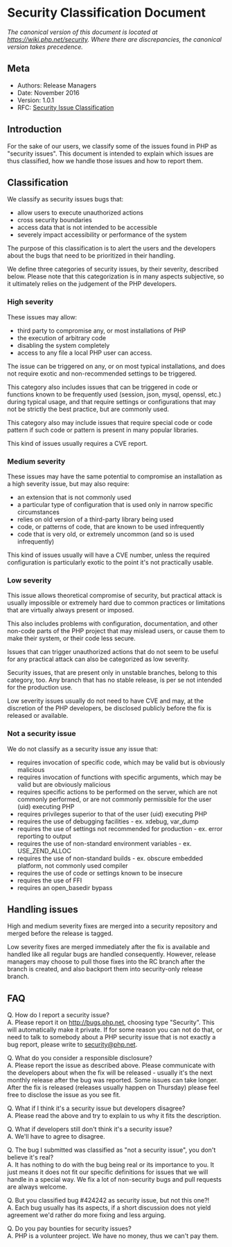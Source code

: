 # Security Classification Document

*The canonical version of this document is located at <https://wiki.php.net/security>.
Where there are discrepancies, the canonical version takes precedence.*

## Meta

- Authors: Release Managers
- Date: November 2016
- Version: 1.0.1
- RFC: [Security Issue Classification](https://wiki.php.net/rfc/security-classification)

## Introduction

For the sake of our users, we classify some of the issues found in PHP
as "security issues". This document is intended to explain which issues
are thus classified, how we handle those issues and how to report them.

## Classification

We classify as security issues bugs that:

- allow users to execute unauthorized actions
- cross security boundaries
- access data that is not intended to be accessible
- severely impact accessibility or performance of the system

The purpose of this classification is to alert the users and the
developers about the bugs that need to be prioritized in their handling.

We define three categories of security issues, by their severity,
described below. Please note that this categorization is in many aspects
subjective, so it ultimately relies on the judgement of the PHP
developers.

### High severity

These issues may allow:

- third party to compromise any, or most installations of PHP
- the execution of arbitrary code
- disabling the system completely
- access to any file a local PHP user can access.

The issue can be triggered on any, or on most typical installations, and
does not require exotic and non-recommended settings to be triggered.

This category also includes issues that can be triggered in code or
functions known to be frequently used (session, json, mysql, openssl,
etc.) during typical usage, and that require settings or configurations
that may not be strictly the best practice, but are commonly used.

This category also may include issues that require special code or code
pattern if such code or pattern is present in many popular libraries.

This kind of issues usually requires a CVE report.

### Medium severity

These issues may have the same potential to compromise an installation
as a high severity issue, but may also require:

- an extension that is not commonly used
- a particular type of configuration that is used only in narrow
  specific circumstances
- relies on old version of a third-party library being used
- code, or patterns of code, that are known to be used infrequently
- code that is very old, or extremely uncommon (and so is used
  infrequently)

This kind of issues usually will have a CVE number, unless the required
configuration is particularly exotic to the point it's not practically
usable.

### Low severity

This issue allows theoretical compromise of security, but practical
attack is usually impossible or extremely hard due to common practices
or limitations that are virtually always present or imposed.

This also includes problems with configuration, documentation, and other
non-code parts of the PHP project that may mislead users, or cause them
to make their system, or their code less secure.

Issues that can trigger unauthorized actions that do not seem to be
useful for any practical attack can also be categorized as low severity.

Security issues, that are present only in unstable branches, belong to
this category, too. Any branch that has no stable release, is per se not
intended for the production use.

Low severity issues usually do not need to have CVE and may, at the
discretion of the PHP developers, be disclosed publicly before the fix
is released or available.

### Not a security issue

We do not classify as a security issue any issue that:

- requires invocation of specific code, which may be valid but is
  obviously malicious
- requires invocation of functions with specific arguments, which may
  be valid but are obviously malicious
- requires specific actions to be performed on the server, which are
  not commonly performed, or are not commonly permissible for the user
  (uid) executing PHP
- requires privileges superior to that of the user (uid) executing PHP
- requires the use of debugging facilities - ex. xdebug, var_dump
- requires the use of settings not recommended for production - ex.
  error reporting to output
- requires the use of non-standard environment variables - ex.
  USE_ZEND_ALLOC
- requires the use of non-standard builds - ex. obscure embedded
  platform, not commonly used compiler
- requires the use of code or settings known to be insecure
- requires the use of FFI
- requires an open_basedir bypass

## Handling issues

High and medium severity fixes are merged into a security repository and
merged before the release is tagged.

Low severity fixes are merged immediately after the fix is available and
handled like all regular bugs are handled consequently. However, release
managers may choose to pull those fixes into the RC branch after the
branch is created, and also backport them into security-only release
branch.

## FAQ

Q. How do I report a security issue?\
A. Please report it on <http://bugs.php.net>, choosing type "Security".
This will automatically make it private. If for some reason you can not
do that, or need to talk to somebody about a PHP security issue that is
not exactly a bug report, please write to security@php.net.

Q. What do you consider a responsible disclosure?\
A. Please report the issue as described above. Please communicate with
the developers about when the fix will be released - usually it's the
next monthly release after the bug was reported. Some issues can take
longer. After the fix is released (releases usually happen on Thursday)
please feel free to disclose the issue as you see fit.

Q. What if I think it's a security issue but developers disagree?\
A. Please read the above and try to explain to us why it fits the
description.

Q. What if developers still don't think it's a security issue?\
A. We'll have to agree to disagree.

Q. The bug I submitted was classified as "not a security issue", you
don't believe it's real?\
A. It has nothing to do with the bug being real or its importance to
you. It just means it does not fit our specific definitions for issues
that we will handle in a special way. We fix a lot of non-security bugs
and pull requests are always welcome.

Q. But you classified bug #424242 as security issue, but not this
one?!\
A. Each bug usually has its aspects, if a short discussion does not
yield agreement we'd rather do more fixing and less arguing.

Q. Do you pay bounties for security issues?\
A. PHP is a volunteer project. We have no money, thus we can't pay them.

